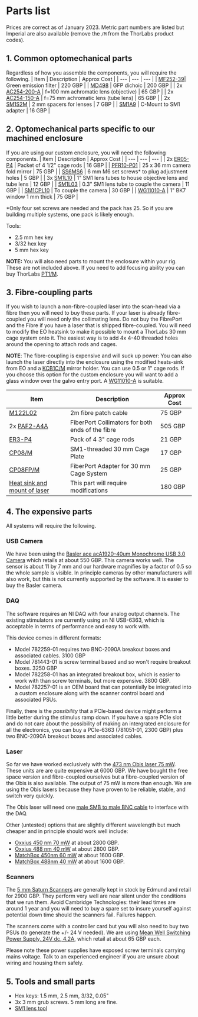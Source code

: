 # Parts list

Prices are correct as of January 2023.
Metric part numbers are listed but Imperial are also available (remove the `/M` from the ThorLabs product codes).

## 1. Common optomechanical parts
Regardless of how you assemble the components, you will require the following.
| Item | Description | Approx Cost |
| --- | --- | --- |
| [MF252-39](https://www.thorlabs.com/thorproduct.cfm?partnumber=MF525-39)| Green emission filter | 220 GBP |
| [MD498](https://www.thorlabs.com/thorproduct.cfm?partnumber=MD498) | GFP dichoic | 200 GBP |
| 2x [AC254-200-A](https://www.thorlabs.com/thorproduct.cfm?partnumber=AC254-200-A) | f=100 mm achromatic lens (objective) | 65 GBP |
| 2x [AC254-150-A](https://www.thorlabs.com/thorproduct.cfm?partnumber=AC254-150-A) | f=75 mm achromatic lens (tube lens) | 65 GBP |
| 2x [SM1S2M](https://www.thorlabs.com/thorproduct.cfm?partnumber=SM1S2M) | 2 mm spacers for lenses | 7 GBP |
| [SM1A9](https://www.thorlabs.com/thorproduct.cfm?partnumber=SM1A9) | C-Mount to SM1 adapter | 16 GBP |

## 2. Optomechanical parts specific to our machined enclosure
If you are using our custom enclosure, you will need the following components.
| Item | Description | Approx Cost |
| --- | --- | --- |
| 2x [ER05-P4](https://www.thorlabs.com/thorproduct.cfm?partnumber=ER05-P4) | Packet of 4 1/2" cage rods | 16 GBP |
| [PFR10-P01](https://www.thorlabs.com/thorproduct.cfm?partnumber=PFR10-P01) | 25 x 36 mm camera fold mirror | 75 GBP |
| [SS6MS6](https://www.thorlabs.com/thorproduct.cfm?partnumber=SS6MS6) | 6 mm M6 set screws* to plug adjustment holes | 5 GBP |
| 3x [SM1L10](https://www.thorlabs.com/thorproduct.cfm?partnumber=SM1L10) | 1" SM1 lens tubes to house objective lens and tube lens | 12 GBP |
| [SM1L03](https://www.thorlabs.com/thorproduct.cfm?partnumber=SM1L05) | 0.3" SM1 lens tube to couple the camera | 11 GBP |
| [SM1CPL10](https://www.thorlabs.com/thorproduct.cfm?partnumber=SM1CPL10) | To couple the camera | 30 GBP |
| [WG11010-A](https://www.thorlabs.com/thorproduct.cfm?partnumber=WG11010-A) | 1" BK7 window 1 mm thick |  75 GBP |

*Only four set screws are needed and the pack has 25. So if you are building multiple systems, one pack is likely enough.

Tools:
* 2.5 mm hex key
* 3/32 hex key
* 5 mm hex key

**NOTE:** You will also need parts to mount the enclosure within your rig.
These are not included above.
If you need to add focusing ability you can buy ThorLabs [PT1/M](https://www.thorlabs.com/thorproduct.cfm?partnumber=PT1/M).

## 3. Fibre-coupling parts
If you wish to launch a non-fibre-coupled laser into the scan-head via a fibre then you will need to buy these parts.
If your laser is already fibre-coupled you will need only the collimating lens.
Do not buy the FibrePort and the Fibre if you have a laser that is shipped fibre-coupled.
You will need to modify the EO heatsink to make it possible to mount a ThorLabs 30 mm cage system onto it. 
The easiest way is to add 4x 4-40 threaded holes around the opening to attach rods and cages. 

**NOTE**: The fibre-coupling is expensive and will suck up power: You can also launch the laser directly into the enclosure using the modified heats-sink from EO and a [KCB1C/M](https://www.thorlabs.com/thorproduct.cfm?partnumber=KCB1C/M#ad-image-0) mirror holder.
You can use 0.5 or 1" cage rods. 
If you choose this option for the custom enclosure you will want to add a glass window over the galvo entry port. A [WG11010-A](https://www.thorlabs.com/thorproduct.cfm?partnumber=WG11010-A) is suitable.

| Item | Description | Approx Cost |
| --- | --- | --- |
| [M122L02](https://www.thorlabs.com/thorproduct.cfm?partnumber=M122L02) | 2m fibre patch cable | 75 GBP |
| 2x [PAF2-A4A](https://www.thorlabs.com/thorproduct.cfm?partnumber=PAF2-A4A)| FiberPort Collimators for both ends of the fibre | 505 GBP |
| [ER3-P4](https://www.thorlabs.com/thorproduct.cfm?partnumber=ER3-P4) | Pack of 4 3" cage rods | 21 GBP |
| [CP08/M](https://www.thorlabs.com/thorproduct.cfm?partnumber=CP08/M) | SM1-threaded  30 mm Cage Plate | 17 GBP |
[CP08FP/M](https://www.thorlabs.com/thorproduct.cfm?partnumber=CP08FP/M) |  FiberPort Adapter for 30 mm Cage System | 25 GBP |
| [Heat sink and mount of laser](https://www.edmundoptics.co.uk/p/coherentreg-obistrade-heat-sink-34249/3636/) | This part will require modifications | 180 GBP |


## 4. The expensive parts
All systems will require the following.

### USB Camera
We have been using the [Basler ace acA1920-40um Monochrome USB 3.0 Camera](https://www.edmundoptics.co.uk/p/basler-ace-aca1920-40um-monochrome-usb-30-camera/3421/) which retails at about 550 GBP.
This camera works well.
The sensor is about 11 by 7 mm and our hardware magnifies by a factor of 0.5 so the whole sample is visible.
In principle cameras by other manufacturers will also work, but this is not currently supported by the software.
It is easier to buy the Basler camera.


### DAQ
The software requires an NI DAQ with four analog output channels.
The existing stimulators are currently using an NI USB-6363, which is acceptable in terms of performance and easy to work with.

This device comes in different formats:
* Model 782259-01 requires two BNC-2090A breakout boxes and associated cables. 3100 GBP
* Model 781443-01 is screw terminal based and so won't require breakout boxes. 3250 GBP
* Model 782258-01 has an integrated breakout box, which is easier to work with than screw terminals, but more expensive. 3800 GBP.
* Model  782257-01 is an OEM board that can potentially be integrated into a custom enclosure along with the scanner control board and associated PSUs.

Finally, there is the *possibility* that a PCIe-based device might perform a little better during the stimulus ramp down.
If you have a spare PCIe slot and do not care about the possibility of making an intergrated enclosure for all the electronics, you can buy a PCIe-6363 (781051-01, 2300 GBP) plus two BNC-2090A breakout boxes and associated cables.


### Laser
So far we have worked exclusively with the [473 nm Obis laser 75 mW](https://coherentinc.force.com/Coherent/1185052?cclcl=en_US).
These units are are quite expensive at 6000 GBP.
We have bought the free space version and fibre-coupled ourselves but a fibre-coupled version of the
Obis is also available.
The output of 75 mW is more than enough.
We are using the Obis lasers because they have proven to be reliable, stable, and switch very quickly.

The Obis laser will need one [male SMB to male BNC cable](https://uk.rs-online.com/web/p/coaxial-cable/7600405) to interface with the DAQ. 

Other (untested) options that are slightly different wavelength but much cheaper and in principle should work well include:
* [Oxxius 450 nm 70 mW](https://www.oxxius.com/products/lbx-405-5/) at about 2800 GBP.
* [Oxxius 488 nm 40 mW](https://www.oxxius.com/products/lbx-488/) at about 2800 GBP.
* [MatchBox 450nm 60 mW](https://integratedoptics.com/cw-lasers/450-nm-lasers/450-nm-laser-diode;-free-space) at about 1600 GBP.
* [MatchBox 488nm 40 mW](https://integratedoptics.com/cw-lasers/488-nm-lasers/488-nm-laser-diode;-free-space) at about 1600 GBP.


### Scanners
The [5 mm Saturn Scanners](https://www.edmundoptics.co.uk/p/5mm-aperture-protected-silver-saturn-5b-dual-axis-galvanometer-scanner/44527/) are generally kept in stock by Edmund and retail for 2900 GBP.
They perform very well are near silent under the conditions that we run them.
Avoid Cambridge Technologies: their lead times are around 1 year and you will need to buy a spare set to insure yourself against potential down time should the scanners fail.
Failures happen.

The scanners come with a controller card but you will also need to buy two PSUs (to generate the +/- 24 V needed).
We are using [Mean Well Switching Power Supply, 24V dc, 4.2A](https://uk.rs-online.com/web/p/switching-power-supplies/8157450), which retail at about 65 GBP each.

Please note these power supplies have exposed screw terminals carrying mains voltage.
Talk to an experienced engineer if you are unsure about wiring and housing them safely.


## 5. Tools and small parts
* Hex keys: 1.5 mm, 2.5 mm, 3/32, 0.05"
* 3x 3 mm grub screws. 5 mm long are fine. 
* [SM1 lens tool](https://www.thorlabs.com/thorproduct.cfm?partnumber=SPW602)
 
